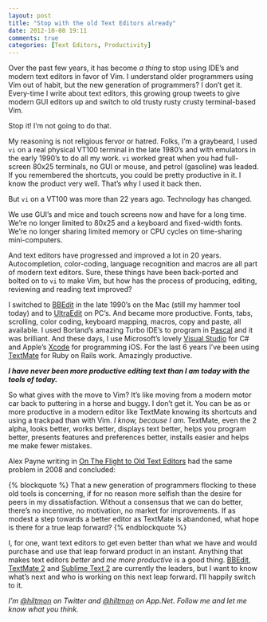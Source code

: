 ```yaml
---
layout: post
title: "Stop with the old Text Editors already"
date: 2012-10-08 19:11
comments: true
categories: [Text Editors, Productivity]
---
```


Over the past few years, it has become *a thing* to stop using IDE’s and modern text editors in favor of Vim. I understand older programmers using Vim out of habit, but the new generation of programmers? I don’t get it. Every-time I write about text editors, this growing group tweets to give modern GUI editors up and switch to old trusty rusty crusty terminal-based Vim. 

Stop it! I’m not going to do that.

My reasoning is not religious fervor or hatred. Folks, I’m a graybeard, I used `vi` on a real physical VT100 terminal in the late 1980’s and with emulators in the early 1990’s to do all my work. `vi` worked great when you had full-screen 80x25 terminals, no GUI or mouse, and petrol (gasoline) was leaded. If you remembered the shortcuts, you could be pretty productive in it. I know the product very well. That’s why I used it back then.

But `vi` on a VT100 was more than 22 years ago. Technology has changed.

We use GUI’s and mice and touch screens now and have for a long time. We’re no longer limited to 80x25 and a keyboard and fixed-width fonts. We’re no longer sharing limited memory or CPU cycles on time-sharing mini-computers. 

And text editors have progressed and improved a lot in 20 years. Autocompletion, color-coding, language recognition and macros are all part of modern text editors. Sure, these things have been back-ported and bolted on to `vi` to make Vim, but how has the process of producing, editing, reviewing and reading text improved?

I switched to [BBEdit](http://www.barebones.com/products/bbedit/index.html) in the late 1990’s on the Mac (still my hammer tool today) and to [UltraEdit](http://www.ultraedit.com) on PC’s. And became more productive. Fonts, tabs, scrolling, color coding, keyboard mapping, macros, copy and paste, all available. I used Borland’s amazing Turbo IDE’s to program in [Pascal](http://en.wikipedia.org/wiki/Turbo_Pascal) and it was brilliant. And these days, I use Microsoft’s lovely [Visual Studio](http://www.microsoft.com/visualstudio/) for C# and Apple’s [Xcode](https://developer.apple.com/xcode/) for programming iOS. For the last 6 years I’ve been using [TextMate](http://macromates.com) for Ruby on Rails work. Amazingly productive.

***I have never been more productive editing text than I am today with the tools of today.***

So what gives with the move to Vim? It’s like moving from a modern motor car back to puttering in a horse and buggy. I don’t get it. You can be as or more productive in a modern editor like TextMate knowing its shortcuts and using a trackpad than with Vim. *I know, because I am.* TextMate, even the 2 alpha, looks better, works better, displays text better, helps you program better, presents features and preferences better, installs easier and helps me make fewer mistakes.

Alex Payne writing in [On The Flight to Old Text Editors](http://al3x.net/2008/10/22/on-flight-to-old-text-editors.html) had the same problem in 2008 and concluded:

{% blockquote %}
That a new generation of programmers flocking to these old tools is concerning, if for no reason more selfish than the desire for peers in my dissatisfaction. Without a consensus that we can do better, there’s no incentive, no motivation, no market for improvements. If as modest a step towards a better editor as TextMate is abandoned, what hope is there for a true leap forward?
{% endblockquote %}

I, for one, want text editors to get even better than what we have and would purchase and use that leap forward product in an instant. Anything that makes text editors *better* and *me more productive* is a good thing. [BBEdit](http://www.barebones.com/products/bbedit/index.html), [TextMate 2](https://github.com/textmate/textmate) and [Sublime Text 2](http://www.sublimetext.com/2) are currently the leaders, but I want to know what’s next and who is working on this next leap forward. I’ll happily switch to it.

*I’m [@hiltmon](https://twitter.com/hiltmon) on Twitter and [@hiltmon](https://alpha.app.net/hiltmon) on App.Net. Follow me and let me know what you think.*